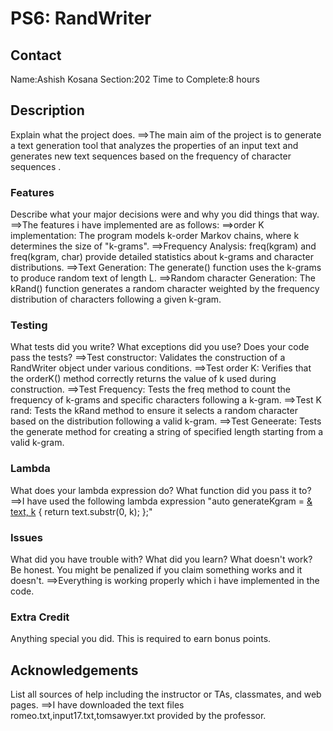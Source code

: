 # PS6: RandWriter

## Contact
Name:Ashish Kosana
Section:202
Time to Complete:8 hours


## Description
Explain what the project does.
==>The main aim of the project is to generate a text generation tool that analyzes the properties of an input text and generates new text sequences based on the frequency of character sequences .

### Features
Describe what your major decisions were and why you did things that way.
==>The features i have implemented are as follows:
==>order K implementation:
The program models k-order Markov chains, where k determines the size of "k-grams".
==>Frequency Analysis:
freq(kgram) and freq(kgram, char) provide detailed statistics about k-grams and character distributions.
==>Text Generation:
The generate() function uses the k-grams to produce random text of length L.
==>Random character Generation:
The kRand() function generates a random character weighted by the frequency distribution of characters following a given k-gram.

### Testing
What tests did you write?  What exceptions did you use?  Does your code pass the tests?
==>Test constructor:
Validates the construction of a RandWriter object under various conditions.
==>Test order K:
Verifies that the orderK() method correctly returns the value of k used during construction.
==>Test Frequency:
Tests the freq method to count the frequency of k-grams and specific characters following a k-gram.
==>Test K rand:
Tests the kRand method to ensure it selects a random character based on the distribution following a valid k-gram.
==>Test Geneerate:
Tests the generate method for creating a string of specified length starting from a valid k-gram.

### Lambda
What does your lambda expression do?  What function did you pass it to?
==>I have used the following lambda expression "auto generateKgram = [& text, k]() { return text.substr(0, k); };"
### Issues
What did you have trouble with?  What did you learn?  What doesn't work?  Be honest.  You might be penalized if you claim something works and it doesn't.
==>Everything is working properly which i have implemented in the code.
### Extra Credit
Anything special you did.  This is required to earn bonus points.

## Acknowledgements
List all sources of help including the instructor or TAs, classmates, and web pages.
==>I have downloaded the text files romeo.txt,input17.txt,tomsawyer.txt provided by the professor.
